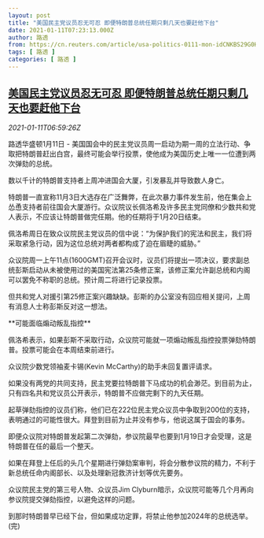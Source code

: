 ```yaml
---
layout: post
title: "美国民主党议员忍无可忍 即便特朗普总统任期只剩几天也要赶他下台"
date: 2021-01-11T07:23:13.000Z
author: 路透
from: https://cn.reuters.com/article/usa-politics-0111-mon-idCNKBS29G0HJ
tags: [ 路透 ]
categories: [ 路透 ]
---
```

<!--1610349793000-->
[美国民主党议员忍无可忍 即便特朗普总统任期只剩几天也要赶他下台](https://cn.reuters.com/article/usa-politics-0111-mon-idCNKBS29G0HJ)
------

<div>
<div><i>2021-01-11T06:59:26Z</i></div><p>路透华盛顿1月11日 - 美国国会中的民主党议员周一启动为期一周的立法行动、争取把特朗普赶出白宫，最终可能会举行投票，使他成为美国历史上唯一一位遭到两次弹劾的总统。</p><p>数以千计的特朗普支持者上周冲进国会大厦，引发暴乱并导致数人身亡。</p><p>特朗普一直宣称11月3日大选存在广泛舞弊，在此次暴力事件发生前，他在集会上怂恿支持者前往国会大厦游行。众议院议长佩洛希及许多民主党同僚和少数共和党人表示，不应该让特朗普做完任期。他的任期将于1月20日结束。</p><p>佩洛希周日在致众议院民主党议员的信中说：“为保护我们的宪法和民主，我们将采取紧急行动，因为这位总统对两者都构成了迫在眉睫的威胁。”</p><p>众议院周一上午11点(1600GMT)召开会议时，议员们将提出一项决议，要求副总统彭斯启动从未被使用过的美国宪法第25条修正案，该修正案允许副总统和内阁可以罢免不称职的总统。预计周二将进行记录投票。</p><p>但共和党人对援引第25修正案兴趣缺缺。彭斯的办公室没有回应相关提问，上周有消息人士称彭斯反对这一想法。</p><p>**可能面临煽动叛乱指控**</p><p>佩洛希表示，如果彭斯不采取行动，众议院可能就一项煽动叛乱指控投票弹劾特朗普。投票可能会在本周结束前进行。</p><p>众议院少数党领袖麦卡锡(Kevin McCarthy)的助手未回复置评请求。</p><p>如果没有两党的共同支持，民主党要拉特朗普下马成功的机会渺茫。到目前为止，只有四名共和党议员公开表示，特朗普不应做完剩下的九天任期。</p><p>起草弹劾指控的议员们称，他们已在222位民主党众议员中争取到200位的支持，表明通过的可能性很大。拜登到目前为止并没有参与，他说这属于国会的事务。</p><p>即便众议院对特朗普发起第二次弹劾，参议院最早也要到1月19日才会受理，这是特朗普在任的最后一个整天。</p><p>如果在拜登上任后的头几个星期进行弹劾案审判，将会分散参议院的精力，不利于新总统任命内阁部长、以及处理新冠救济计划等优先要务。</p><p>众议院民主党的第三号人物、众议员Jim Clyburn暗示，众议院可能等几个月再向参议院提交弹劾指控，以避免这样的问题。</p><p>到那时特朗普早已经下台，但如果成功定罪，将禁止他参加2024年的总统选举。(完)</p>
</div>
